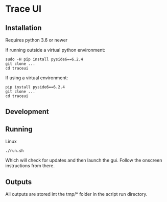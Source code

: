 # Trace UI

## Installation

Requires python 3.6 or newer

If running outside a virtual python environment:
```
sudo -H pip install pyside6==6.2.4
git clone ...
cd traceui
```

If using a virtual environment:
```
pip install pyside6==6.2.4
git clone ...
cd traceui
```

## Development


## Running

Linux

```
./run.sh
```
Which will check for updates and then launch the gui. Follow the onscreen instructions from there.

## Outputs

All outputs are stored int the tmp/* folder in the script run directory.

